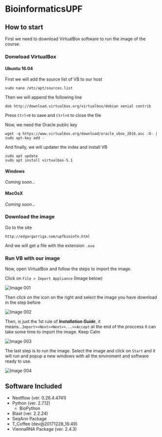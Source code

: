 # BioinformaticsUPF #

## How to start ##

First we need to download VirtualBox software to run the image of the course. 

### Donwload VirtualBox ###
#### Ubuntu 16.04 ####

First we will add the source list of VB to our host

```sudo nano /etc/apt/sources.list```

Then we will append the following line

```deb http://download.virtualbox.org/virtualbox/debian xenial contrib```

Press ```Ctrl+0``` to save and ```Ctrl+X``` to close the file

Now, we need the Oracle public key

```wget -q https://www.virtualbox.org/download/oracle_vbox_2016.asc -O- | sudo apt-key add -```

And finally, we will updater the index and install VB

```
sudo apt update
sudo apt install virtualbox-5.1
```
#### Windows ####
_Coming soon..._
#### MacOsX ####
_Coming soon..._

### Download the image ###

Go to the site

```http://edgargarriga.com/upfbioinfo.html```

And we will get a file with the extension ```.ova``` 

### Run VB with our image ###

Now, open VirtualBox and follow the steps to import the image.

Click on ```File > Import Appliance``` (Image below)

![Image 001](https://github.com/edgano/BioinformaticsUPF/blob/master/resources/001.png) 

Then click on the icon on the right and select the image you have download in the step before

![Image 002](https://github.com/edgano/BioinformaticsUPF/blob/master/resources/002.png) 

Then, is just the 1st rule of ***Installation Guide***, it means...```Import>>Next>>Next>>...>>Accept``` at the end of the proccess it can take some time to import the image. Keep Calm

![Image 003](https://github.com/edgano/BioinformaticsUPF/blob/master/resources/003.png) 

The last step is to run the image. Select the image and click on ```Start``` and it will run and popup a new windows with all the enviroment and software ready to use.

![Image 004](https://github.com/edgano/BioinformaticsUPF/blob/master/resources/004.png) 

## Software Included ##
* Nextflow (ver. 0.26.4.4741)
* Python (ver. 2.7.12)
    + BioPython
* Blast (ver. 2.2.24)
* SeqAnn Package
* T_Coffee (dev@20171228_16:49)
* ViennaRNA Package (ver. 2.4.3)
